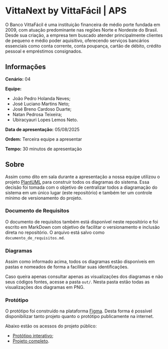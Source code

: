 # VittaNext by VittaFácil | APS

O Banco VittaFácil é uma instituição financeira de médio porte fundada em 2009, com atuação predominante nas regiões Norte e Nordeste do Brasil. Desde sua criação, a empresa tem buscado atender principalmente clientes de pequeno e médio poder aquisitivo, oferecendo serviços bancários essenciais como conta corrente, conta poupança, cartão de débito, crédito pessoal e empréstimos consignados.

## Informações

**Cenário:** 04

**Equipe:**

- João Pedro Holanda Neves;
- José Luciano Martins Neto;
- José Breno Cardoso Duarte;
- Natan Pedrosa Teixeira;
- Ubiracyauri Lopes Lemos Neto.

**Data de apresentação:** 05/08/2025

**Ordem:** Terceira equipe a apresentar

**Tempo:** 30 minutos de apresentação

## Sobre

Assim como dito em sala durante a apresentação a nossa equipe utilizou o projeto [PlantUML](https://plantuml.com/) para construir todos os diagramas do sistema. Essa decisão foi tomada com o objetivo de centralizar todos a diagramação do sistema em um único lugar (este repositório) e também ter um controle mínimo de versionamento do projeto.

### Documento de Requisitos

O documento de requisitos também está disponível neste repositório e foi escrito em MarkDown com objetivo de facilitar o versionamento e inclusão direta no repositório. O arquivo está salvo como `documento_de_requisitos.md`.

### Diagramas

Assim como informado acima, todos os diagramas estão disponíveis em pastas e nomeados de forma a facilitar suas identificações.

Caso queira apenas consultar apenas as visualizações dos diagramas e não seus códigos fontes, acesse a pasta `out/`. Nesta pasta estão todas as visualizações dos diagramas em PNG.

### Protótipo

O protótipo foi construído na plataforma [Figma](https://www.figma.com). Desta forma é possível disponibilizar tanto projeto quanto o protótipo publicamente na internet.

Abaixo estão os acessos do projeto público:

- [Protótipo interativo](https://www.figma.com/proto/To9G9nFJhDBndpsv8YR4d2/VittaF%C3%A1cil-%7C-VittaNext?node-id=54-21278&p=f&t=V3QzMjmxL8Uwj3ja-1&scaling=min-zoom&content-scaling=fixed&page-id=2%3A20347&starting-point-node-id=54%3A21278&show-proto-sidebar=1);
- [Projeto completo](https://www.figma.com/design/To9G9nFJhDBndpsv8YR4d2/VittaF%C3%A1cil-%7C-VittaNext?node-id=2-20347&t=xFNvdshlHMUbA3xy-1).
